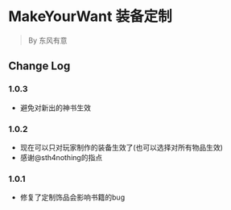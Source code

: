 # MakeYourWant 装备定制
> By 东风有意

## Change Log
### 1.0.3
- 避免对新出的神书生效
### 1.0.2
- 现在可以只对玩家制作的装备生效了(也可以选择对所有物品生效)
- 感谢@sth4nothing的指点
### 1.0.1
- 修复了定制饰品会影响书籍的bug

